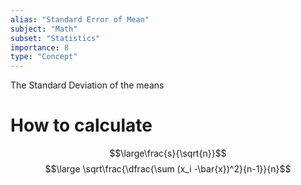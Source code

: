 ```yaml
---
alias: "Standard Error of Mean"
subject: "Math"
subset: "Statistics"
importance: 8
type: "Concept"
---
```


The Standard Deviation of the means
# How to calculate
$$\large\frac{s}{\sqrt{n}}$$
$$\large \sqrt\frac{\dfrac{\sum (x_i -\bar{x})^2}{n-1}}{n}$$

